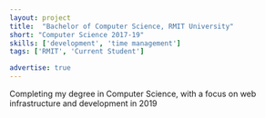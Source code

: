 ```yaml
---
layout: project
title:  "Bachelor of Computer Science, RMIT University"
short: "Computer Science 2017-19"
skills: ['development', 'time management']
tags: ['RMIT', 'Current Student']

advertise: true
---
```

Completing my degree in Computer Science, with a focus on web infrastructure and development in 2019